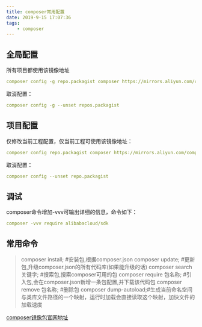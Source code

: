 ```yaml
---
title: composer常用配置 
date: 2019-9-15 17:07:36
tags:
    - composer
---
```


## 全局配置
所有项目都使用该镜像地址
```yaml
composer config -g repo.packagist composer https://mirrors.aliyun.com/composer/
```
取消配置：
```yaml
composer config -g --unset repos.packagist
```
## 项目配置
仅修改当前工程配置，仅当前工程可使用该镜像地址：
```yaml
composer config repo.packagist composer https://mirrors.aliyun.com/composer/
```
取消配置：
```yaml
composer config --unset repo.packagist
```
## 调试
composer命令增加-vvv可输出详细的信息，命令如下：
```yaml
composer -vvv require alibabacloud/sdk
```

## 常用命令

>composer install;  #安装包,根据composer.json
 composer update;   #更新包,升级composer.json的所有代码库(如果能升级的话)
 composer search 关键字; #搜索包,搜索composer可用的包
 composer require 包名称; #引入包,会在composer.json新增一条包配置,并下载该代码包 
 composer remove 包名称; #删除包
 composer dump-autoload;#生成当前命名空间与类库文件路径的一个映射，运行时加载会直接读取这个映射，加快文件的加载速度
 
[composer镜像包官网地址](https://packagist.org/)
